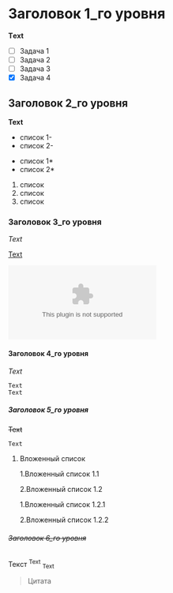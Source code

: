 # Заголовок 1_го уровня

__Тext__

- [ ] Задача 1
- [ ] Задача 2
- [ ] Задача 3
- [x] Задача 4

## Заголовок 2_го уровня

**Text**

<picture>
  <source media="(prefers-color-scheme:dark)" srcset="">
  <source media="(prefers-color-scheme:light)" srcset="">
  </picture>
  
  - список 1-
  - список 2-
  
  * список 1*
  * список 2*
  
  1. список 
  2. список
  3. список
  

### Заголовок 3_го уровня

*Text*

[Text](https//:google.com)

![ ](https//:google.com)

#### Заголовок 4_го уровня

_Text_

```
Text
Text
```

##### Заголовок 5_го уровня

~~Text~~

`Text`

  1. Вложенный список
   
      1.Вложенный список 1.1
     
      2.Вложенный список 1.2
     
        1.Вложенный список 1.2.1
       
        2.Вложенный список 1.2.2

###### ~~Заголовок 6_го уровня~~

Текст
<sup>Text</sup>
<sub>Text</sub>
>Цитата
